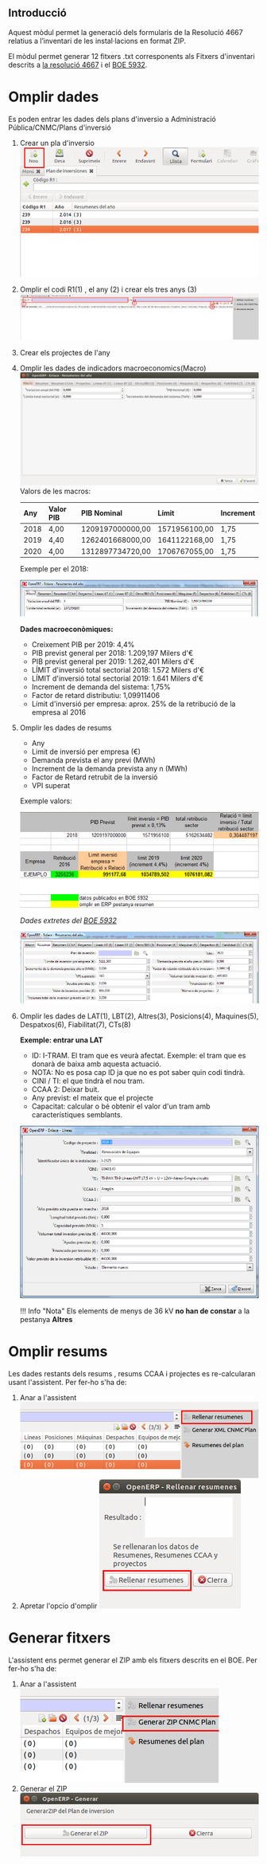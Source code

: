 ## Introducció

Aquest mòdul permet la generació dels formularis de la Resolució 4667 relatius
a l’inventari de les instal·lacions en format ZIP.

El mòdul permet generar 12 fitxers .txt corresponents als Fitxers d'inventari descrits
a [la resolució 4667](http://www.boe.es/boe/dias/2017/04/28/pdfs/BOE-A-2017-4667.pdf)
i el [BOE 5932](https://www.boe.es/boe/dias/2016/06/17/pdfs/BOE-A-2016-5932.pdf).


# Omplir dades

Es poden entrar les dades dels plans d'inversio a Administració Pública/CNMC/Plans d'inversió

1. Crear un pla d'inversio
![](../../_static/cnmc/4667/planes1.png)
2. Omplir el codi R1(1) , el any (2) i crear els tres anys (3)
![](../../_static/cnmc/4667/planes2.png)
3. Crear els projectes de l'any
4. Omplir les dades de indicadors macroeconomics(Macro)
![](../../_static/cnmc/4667/planes3.png)
    Valors de les macros:

    | Any    | Valor PIB | PIB Nominal        | Límit              | Increment |
    |--------|-----------|--------------------|--------------------|-----------|
    | 2018   | 4,00      | 1209197000000,00   | 1571956100,00      | 1,75      |
    | 2019   | 4,40      | 1262401668000,00   | 1641122168,00      | 1,75      |
    | 2020   | 4,00      | 1312897734720,00   | 1706767055,00      | 1,75      |

    Exemple per el 2018:

    ![](../../_static/cnmc/4667/exemple2018.png)

    **Dades macroeconòmiques:**

    - Creixement PIB per 2019: 4,4%
    - PIB previst general per 2018: 1.209,197 Milers d'€
    - PIB previst general per 2019: 1.262,401 Milers d'€
    - LÍMIT d'inversió total sectorial 2018: 1.572 Milers d'€
    - LÍMIT d'inversió total sectorial 2019: 1.641 Milers d'€
    - Increment de demanda del sistema: 1,75%
    - Factor de retard distributiu: 1,09911406
    - Límit d'inversió per empresa: aprox. 25% de la retribució de la empresa al 2016

5. Omplir les dades de resums
    - Any
    - Limit de inversió per empresa (€)
    - Demanda prevista el any previ (MWh)
    - Increment de la demanda prevista any n (MWh)
    - Factor de Retard retrubit de la inversió
    - VPI superat

    Exemple valors:

    ![](../../_static/cnmc/4667/exemple_valors.png)

    _Dades extretes del [BOE 5932](https://www.boe.es/boe/dias/2016/06/17/pdfs/BOE-A-2016-5932.pdf)_

    ![](../../_static/cnmc/4667/exemple_resum.png)

6. Omplir les dades de LAT(1), LBT(2), Altres(3), Posicions(4), Maquines(5), Despatxos(6), Fiabilitat(7), CTs(8)

    **Exemple: entrar una LAT**

    - ID: I-TRAM. El tram que es veurà afectat. Exemple: el tram que es donarà de
    baixa amb aquesta actuació.
    - NOTA: No es posa cap ID ja que no es pot saber quin codi tindrà.
    - CINI / TI: el que tindrà el nou tram.
    - CCAA 2: Deixar buit.
    - Any previst: el mateix que el projecte
    - Capacitat: calcular o bé obtenir el valor d'un tram amb característiques semblants.

    ![](../../_static/cnmc/4667/lat.png)

    !!! Info "Nota"
	    Els elements de menys de 36 kV **no han de constar** a la pestanya **Altres**

# Omplir resums

Les dades restants dels resums , resums CCAA i projectes es re-calcularan usant l'assistent. Per fer-ho s'ha de:

1. Anar a l'assistent
![](../../_static/cnmc/4667/wizard_pla1.png)
2. Apretar l'opcio d'omplir
![](../../_static/cnmc/4667/wizard_pla2.png)

# Generar fitxers

L'assistent ens permet generar el ZIP amb els fitxers descrits en el BOE. Per fer-ho s'ha de:

 1. Anar a l'assistent
 ![](../../_static/cnmc/4667/wizard_pla3.png)
 2. Generar el ZIP
 ![](../../_static/cnmc/4667/wizard_pla4.png)
